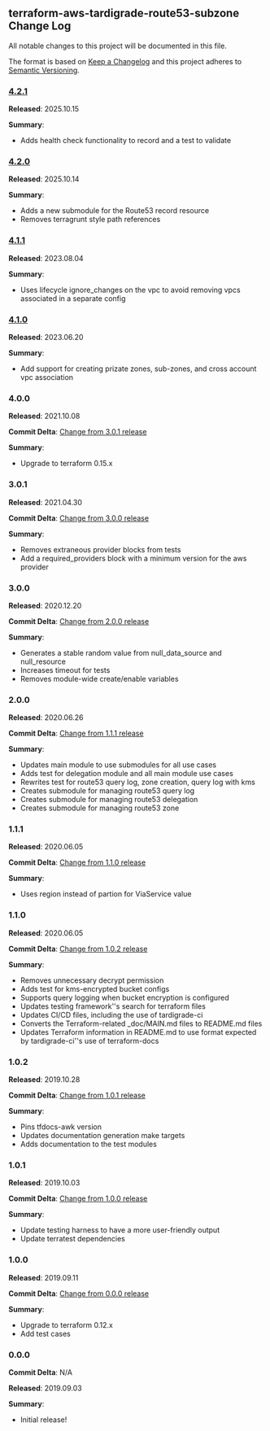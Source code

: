 ## terraform-aws-tardigrade-route53-subzone Change Log

All notable changes to this project will be documented in this file.

The format is based on [Keep a Changelog](http://keepachangelog.com/) and this project adheres to [Semantic Versioning](http://semver.org/).


### [4.2.1](https://github.com/plus3it/terraform-aws-tardigrade-route53-subzone/releases/tag/4.2.1)

**Released**: 2025.10.15

**Summary**:

*   Adds health check functionality to record and a test to validate

### [4.2.0](https://github.com/plus3it/terraform-aws-tardigrade-route53-subzone/releases/tag/4.2.0)

**Released**: 2025.10.14

**Summary**:

*   Adds a new submodule for the Route53 record resource
*   Removes terragrunt style path references

### [4.1.1](https://github.com/plus3it/terraform-aws-tardigrade-route53-subzone/releases/tag/4.1.1)

**Released**: 2023.08.04

**Summary**:

*   Uses lifecycle ignore_changes on the vpc to avoid removing vpcs associated in a separate config

### [4.1.0](https://github.com/plus3it/terraform-aws-tardigrade-route53-subzone/releases/tag/4.1.0)

**Released**: 2023.06.20

**Summary**:

*   Add support for creating prizate zones, sub-zones, and cross account vpc association

### 4.0.0

**Released**: 2021.10.08

**Commit Delta**: [Change from 3.0.1 release](https://github.com/plus3it/terraform-aws-tardigrade-route53-subzone/compare/3.0.1...4.0.0)

**Summary**:

*   Upgrade to terraform 0.15.x

### 3.0.1

**Released**: 2021.04.30

**Commit Delta**: [Change from 3.0.0 release](https://github.com/plus3it/terraform-aws-tardigrade-route53-subzone/compare/3.0.0...3.0.1)

**Summary**:

*   Removes extraneous provider blocks from tests
*   Add a required_providers block with a minimum version for the aws provider

### 3.0.0

**Released**: 2020.12.20

**Commit Delta**: [Change from 2.0.0 release](https://github.com/plus3it/terraform-aws-tardigrade-route53-subzone/compare/2.0.0...3.0.0)

**Summary**:

*   Generates a stable random value from null_data_source and null_resource
*   Increases timeout for tests
*   Removes module-wide create/enable variables

### 2.0.0

**Released**: 2020.06.26

**Commit Delta**: [Change from 1.1.1 release](https://github.com/plus3it/terraform-aws-tardigrade-route53-subzone/compare/1.1.1...2.0.0)

**Summary**:

*   Updates main module to use submodules for all use cases
*   Adds test for delegation module and all main module use cases
*   Rewrites test for route53 query log, zone creation, query log with kms
*   Creates submodule for managing route53 query log
*   Creates submodule for managing route53 delegation
*   Creates submodule for managing route53 zone

### 1.1.1

**Released**: 2020.06.05

**Commit Delta**: [Change from 1.1.0 release](https://github.com/plus3it/terraform-aws-tardigrade-route53-subzone/compare/1.1.0...1.1.1)

**Summary**:

*   Uses region instead of partion for ViaService value

### 1.1.0

**Released**: 2020.06.05

**Commit Delta**: [Change from 1.0.2 release](https://github.com/plus3it/terraform-aws-tardigrade-route53-subzone/compare/1.0.2...1.1.0)

**Summary**:

*   Removes unnecessary decrypt permission
*   Adds test for kms-encrypted bucket configs
*   Supports query logging when bucket encryption is configured
*   Updates testing framework''s search for terraform files
*   Updates CI/CD files, including the use of tardigrade-ci
*   Converts the Terraform-related _doc/MAIN.md files to README.md files
*   Updates Terraform information in README.md to use format expected by tardigrade-ci''s use of terraform-docs

### 1.0.2

**Released**: 2019.10.28

**Commit Delta**: [Change from 1.0.1 release](https://github.com/plus3it/terraform-aws-tardigrade-route53-subzone/compare/1.0.1...1.0.2)

**Summary**:

*   Pins tfdocs-awk version
*   Updates documentation generation make targets
*   Adds documentation to the test modules

### 1.0.1

**Released**: 2019.10.03

**Commit Delta**: [Change from 1.0.0 release](https://github.com/plus3it/terraform-aws-tardigrade-route53-subzone/compare/1.0.0...1.0.1)

**Summary**:

*   Update testing harness to have a more user-friendly output
*   Update terratest dependencies

### 1.0.0

**Released**: 2019.09.11

**Commit Delta**: [Change from 0.0.0 release](https://github.com/plus3it/terraform-aws-tardigrade-route53-subzone/compare/0.0.0...1.0.0)

**Summary**:

*   Upgrade to terraform 0.12.x
*   Add test cases

### 0.0.0

**Commit Delta**: N/A

**Released**: 2019.09.03

**Summary**:

*   Initial release!
